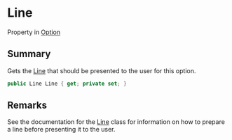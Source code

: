 # Line

Property in [Option](yarn.optionset.option.md)

## Summary

Gets the [Line](yarn.optionset.option.line.md) that should be presented to the user for this option.

```csharp
public Line Line { get; private set; }
```

## Remarks

See the documentation for the [Line](yarn.line.md) class for information on how to prepare a line before presenting it to the user.
